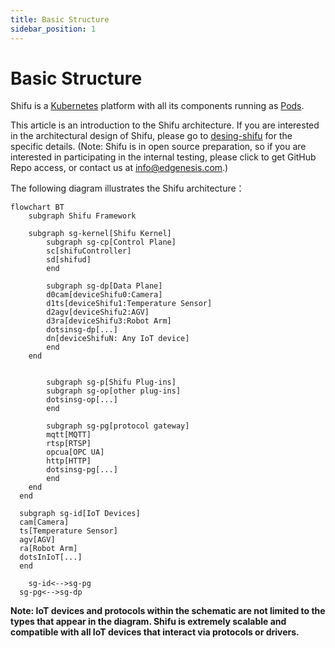 ```yaml
--- 
title: Basic Structure
sidebar_position: 1
--- 
```


# Basic Structure

Shifu is a [Kubernetes](https://kubernetes.io/) platform with all its components running as [Pods](https://kubernetes.io/docs/concepts/workloads/pods/).

This article is an introduction to the Shifu architecture. If you are interested in the architectural design of Shifu, please go to [desing-shifu](https://github.com/Edgenesis/shifu/blob/main/docs/design/design-shifu.md) for the specific details. (Note: Shifu is in open source preparation, so if you are interested in participating in the internal testing, please click to get GitHub Repo access, or contact us at <info@edgenesis.com>.)

The following diagram illustrates the Shifu architecture：

```mermaid
flowchart BT
	subgraph Shifu Framework
    
    subgraph sg-kernel[Shifu Kernel]
    	subgraph sg-cp[Control Plane]
    	sc[shifuController]
    	sd[shifud]
    	end
    
    	subgraph sg-dp[Data Plane]
    	d0cam[deviceShifu0:Camera]
    	d1ts[deviceShifu1:Temperature Sensor]
    	d2agv[deviceShifu2:AGV]
    	d3ra[deviceShifu3:Robot Arm]
    	dotsinsg-dp[...]
    	dn[deviceShifuN: Any IoT device]
    	end
  	end
  
    
		subgraph sg-p[Shifu Plug-ins]
    	subgraph sg-op[other plug-ins]
    	dotsinsg-op[...]
    	end
    
   		subgraph sg-pg[protocol gateway]
  		mqtt[MQTT]
  		rtsp[RTSP]
  		opcua[OPC UA]
  		http[HTTP]
  		dotsinsg-pg[...]
  		end
  	end
  end
  
  subgraph sg-id[IoT Devices]
  cam[Camera]
  ts[Temperature Sensor]
  agv[AGV]
  ra[Robot Arm]
  dotsInIoT[...]
  end

	sg-id<-->sg-pg
  sg-pg<-->sg-dp
```

**Note: IoT devices and protocols within the schematic are not limited to the types that appear in the diagram. Shifu is extremely scalable and compatible with all IoT devices that interact via protocols or drivers.**
